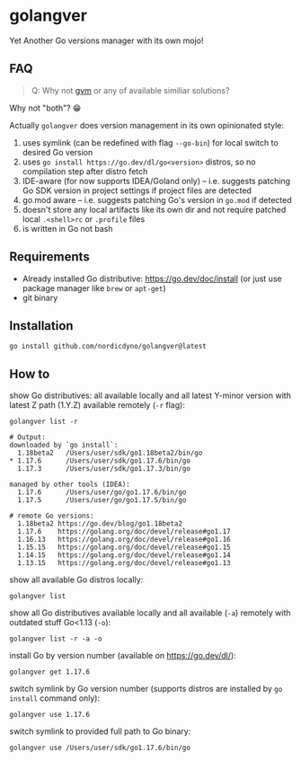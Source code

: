 # golangver

Yet Another Go versions manager with its own mojo! 

## FAQ

> Q: Why not [gvm](https://github.com/moovweb/gvm) or any of available similiar solutions?

Why not "both"? 😁

Actually `golangver` does version management in its own opinionated style:

1. uses symlink (can be redefined with flag `--go-bin`) for local switch to desired Go version
2. uses `go install https://go.dev/dl/go<version>` distros, so no compilation step after distro fetch 
4. IDE-aware (for now supports IDEA/Goland only) – i.e. suggests patching Go SDK version in project settings if project files are detected
5. go.mod aware – i.e. suggests patching Go's version in `go.mod` if detected
6. doesn't store any local artifacts like its own dir and not require patched local `.<shell>rc` or `.profile` files
7. is written in Go not bash


## Requirements

* Already installed Go distributive:
https://go.dev/doc/install (or just use package manager like `brew` or `apt-get`)
* git binary

## Installation

    go install github.com/nordicdyno/golangver@latest

## How to

show Go distributives: all available locally and all latest Y-minor version with latest Z path (1.Y.Z) available remotely (`-r` flag):

    
    golangver list -r
    
    # Output:
    downloaded by `go install`:
      1.18beta2   /Users/user/sdk/go1.18beta2/bin/go
    * 1.17.6      /Users/user/sdk/go1.17.6/bin/go
      1.17.3      /Users/user/sdk/go1.17.3/bin/go
    
    managed by other tools (IDEA):
      1.17.6      /Users/user/go/go1.17.6/bin/go
      1.17.5      /Users/user/go/go1.17.5/bin/go
    
    # remote Go versions:
      1.18beta2	https://go.dev/blog/go1.18beta2
      1.17.6	https://golang.org/doc/devel/release#go1.17
      1.16.13	https://golang.org/doc/devel/release#go1.16
      1.15.15	https://golang.org/doc/devel/release#go1.15
      1.14.15	https://golang.org/doc/devel/release#go1.14
      1.13.15	https://golang.org/doc/devel/release#go1.13

show all available Go distros locally:

    golangver list

show all Go distributives available locally and all available (`-a`) remotely with outdated stuff Go<1.13 (`-o`):

    golangver list -r -a -o

install Go by version number (available on https://go.dev/dl/):

    golangver get 1.17.6

switch symlink by Go version number (supports distros are installed by `go install` command only):

    golangver use 1.17.6

switch symlink to provided full path to Go binary:

    golangver use /Users/user/sdk/go1.17.6/bin/go
